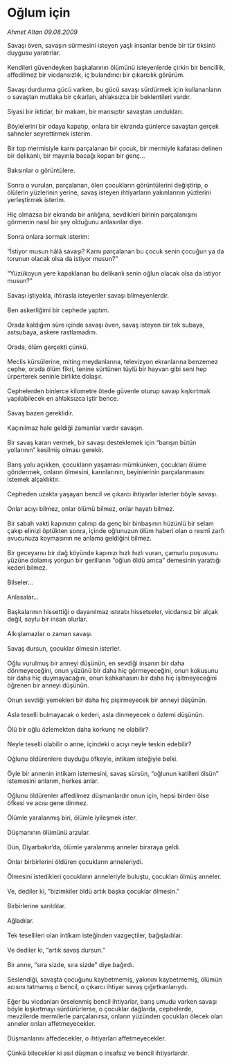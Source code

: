 # Oğlum için

*Ahmet Altan 09.08.2009*

<div class="taraf_structure_2col_1zq">
<div class="margen_n">



 <p>Savaşı öven, savaşın sürmesini isteyen yaşlı insanlar bende bir tür tiksinti duygusu yaratırlar. <br/><br/>Kendileri güvendeyken başkalarının ölümünü isteyenlerde çirkin bir bencillik, affedilmez bir vicdansızlık, iç bulandırıcı bir çıkarcılık görürüm. <br/><br/>Savaşı durdurma gücü varken, bu gücü savaşı sürdürmek için kullananların o savaştan mutlaka bir çıkarları, ahlaksızca bir beklentileri vardır. <br/><br/>Siyasi bir iktidar, bir makam, bir mansıptır savaştan umdukları. <br/><br/>Böylelerini bir odaya kapatıp, onlara bir ekranda günlerce savaştan gerçek sahneler seyrettirmek isterim. <br/><br/>Bir top mermisiyle karnı parçalanan bir çocuk, bir mermiyle kafatası delinen bir delikanlı, bir mayınla bacağı kopan bir genç... <br/><br/>Baksınlar o görüntülere. <br/><br/>Sonra o vurulan, parçalanan, ölen çocukların görüntülerini değiştirip, o ölülerin yüzlerinin yerine, savaş isteyen ihtiyarların yakınlarının yüzlerini yerleştirmek isterim. <br/><br/>Hiç olmazsa bir ekranda bir anlığına, sevdikleri birinin parçalanışını görmenin nasıl bir şey olduğunu anlasınlar diye. <br/><br/>Sonra onlara sormak isterim: <br/><br/>“İstiyor musun hâlâ savaşı? Karnı parçalanan bu çocuk senin çocuğun ya da torunun olacak olsa da istiyor musun?” <br/><br/>“Yüzükoyun yere kapaklanan bu delikanlı senin oğlun olacak olsa da istiyor musun?” <br/><br/>Savaşı iştiyakla, ihtirasla isteyenler savaşı bilmeyenlerdir. <br/><br/>Ben askerliğimi bir cephede yaptım. <br/><br/>Orada kaldığım süre içinde savaşı öven, savaş isteyen bir tek subaya, astsubaya, askere rastlamadım. <br/><br/>Orada, ölüm gerçekti çünkü. <br/><br/>Meclis kürsülerine, miting meydanlarına, televizyon ekranlarına benzemez cephe, orada ölüm fikri, tenine sürtünen tüylü bir hayvan gibi seni hep ürperterek seninle birlikte dolaşır. <br/><br/>Cephelerden binlerce kilometre ötede güvenle oturup savaşı kışkırtmak yapılabilecek en ahlaksızca iştir bence. <br/><br/>Savaş bazen gereklidir. <br/><br/>Kaçınılmaz hale geldiği zamanlar vardır savaşın. <br/><br/>Bir savaş kararı vermek, bir savaşı desteklemek için “barışın bütün yollarının” kesilmiş olması gerekir. <br/><br/>Barış yolu açıkken, çocukların yaşaması mümkünken, çocukları ölüme göndermek, onların ölmesini, karınlarının, beyinlerinin parçalanmasını istemek alçaklıktır. <br/><br/>Cepheden uzakta yaşayan bencil ve çıkarcı ihtiyarlar isterler böyle savaşı. <br/><br/>Onlar acıyı bilmez, onlar ölümü bilmez, onlar hayatı bilmez. <br/><br/>Bir sabah vakti kapınızın çalınıp da genç bir binbaşının hüzünlü bir selam çakıp elinizi öptükten sonra, içinde oğlunuzun ölüm haberi olan o resmî zarfı avucunuza koymasının ne anlama geldiğini bilmez. <br/><br/>Bir geceyarısı bir dağ köyünde kapınızı hızlı hızlı vuran, çamurlu poşusunu yüzüne dolamış yorgun bir gerillanın “oğlun öldü amca” demesinin yarattığı kederi bilmez. <br/><br/>Bilseler... <br/><br/>Anlasalar... <br/><br/>Başkalarının hissettiği o dayanılmaz ıstırabı hissetseler, vicdansız bir alçak değil, soylu bir insan olurlar. <br/><br/>Alkışlamazlar o zaman savaşı. <br/><br/>Savaş dursun, çocuklar ölmesin isterler. <br/><br/>Oğlu vurulmuş bir anneyi düşünün, en sevdiği insanın bir daha dönmeyeceğini, onun yüzünü bir daha hiç görmeyeceğini, onun kokusunu bir daha hiç duymayacağını, onun kahkahasını bir daha hiç işitmeyeceğini öğrenen bir anneyi düşünün. <br/><br/>Onun sevdiği yemekleri bir daha hiç pişirmeyecek bir anneyi düşünün. <br/><br/>Asla teselli bulmayacak o kederi, asla dinmeyecek o özlemi düşünün. <br/><br/>Ölü bir oğlu özlemekten daha korkunç ne olabilir? <br/><br/>Neyle teselli olabilir o anne, içindeki o acıyı neyle teskin edebilir? <br/><br/>Oğlunu öldürenlere duyduğu öfkeyle, intikam isteğiyle belki. <br/><br/>Öyle bir annenin intikam istemesini, savaş sürsün, “oğlunun katilleri ölsün” istemesini anlarım, herkes anlar. <br/><br/>Oğlunu öldürenler affedilmez düşmanlardır onun için, hepsi birden ölse öfkesi ve acısı gene dinmez. <br/><br/>Ölümle yaralanmış biri, ölümle iyileşmek ister. <br/><br/>Düşmanının ölümünü arzular. <br/><br/>Dün, Diyarbakır’da, ölümle yaralanmış anneler biraraya geldi. <br/><br/>Onlar birbirlerini öldüren çocukların anneleriydi. <br/><br/>Ölmesini istedikleri çocukların anneleriyle buluştu, çocukları ölmüş anneler. <br/><br/>Ve, dediler ki, “bizimkiler öldü artık başka çocuklar ölmesin.” <br/><br/>Birbirlerine sarıldılar. <br/><br/>Ağladılar. <br/><br/>Tek tesellileri olan intikam isteğinden vazgeçtiler, bağışladılar. <br/><br/>Ve dediler ki, “artık savaş dursun.” <br/><br/>Bir anne, “sıra sizde, sıra sizde” diye bağırdı. <br/><br/>Seslendiği, savaşta çocuğunu kaybetmemiş, yakınını kaybetmemiş, ölümün acısını tatmamış o bencil, o çıkarcı ihtiyar savaş çığırtkanlarıydı. <br/><br/>Eğer bu vicdanları örselenmiş bencil ihtiyarlar, barış umudu varken savaşı böyle kışkırtmayı sürdürürlerse, o çocuklar dağlarda, cephelerde, mevzilerde mermilerle parçalanırsa, onların yüzünden çocukları ölecek olan anneler onları affetmeyecekler. <br/><br/>Düşmanlarını affedecekler, o ihtiyarları affetmeyecekler. <br/><br/>Çünkü bilecekler ki asıl düşman o insafsız ve bencil ihtiyarlardır.</p>
<br/>
<br/>
<br/>



<br/>


<div id="taraf_not">
</div>

</div>


</div>
